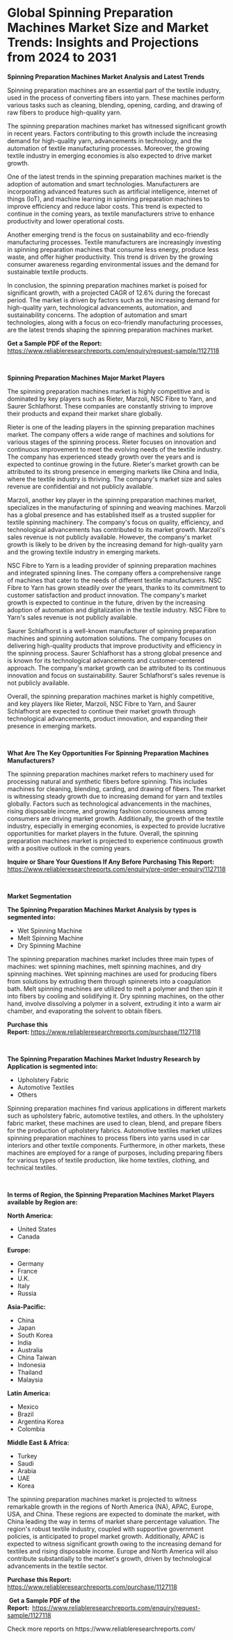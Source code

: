 <p><h1>Global Spinning Preparation Machines Market Size and Market Trends: Insights and Projections from 2024 to 2031</h1></p><p><strong>Spinning Preparation Machines Market Analysis and Latest Trends</strong></p>
<p><p>Spinning preparation machines are an essential part of the textile industry, used in the process of converting fibers into yarn. These machines perform various tasks such as cleaning, blending, opening, carding, and drawing of raw fibers to produce high-quality yarn.</p><p>The spinning preparation machines market has witnessed significant growth in recent years. Factors contributing to this growth include the increasing demand for high-quality yarn, advancements in technology, and the automation of textile manufacturing processes. Moreover, the growing textile industry in emerging economies is also expected to drive market growth.</p><p>One of the latest trends in the spinning preparation machines market is the adoption of automation and smart technologies. Manufacturers are incorporating advanced features such as artificial intelligence, internet of things (IoT), and machine learning in spinning preparation machines to improve efficiency and reduce labor costs. This trend is expected to continue in the coming years, as textile manufacturers strive to enhance productivity and lower operational costs.</p><p>Another emerging trend is the focus on sustainability and eco-friendly manufacturing processes. Textile manufacturers are increasingly investing in spinning preparation machines that consume less energy, produce less waste, and offer higher productivity. This trend is driven by the growing consumer awareness regarding environmental issues and the demand for sustainable textile products.</p><p>In conclusion, the spinning preparation machines market is poised for significant growth, with a projected CAGR of 12.6% during the forecast period. The market is driven by factors such as the increasing demand for high-quality yarn, technological advancements, automation, and sustainability concerns. The adoption of automation and smart technologies, along with a focus on eco-friendly manufacturing processes, are the latest trends shaping the spinning preparation machines market.</p></p>
<p><strong>Get a Sample PDF of the Report:&nbsp;</strong> <a href="https://www.reliableresearchreports.com/enquiry/request-sample/1127118">https://www.reliableresearchreports.com/enquiry/request-sample/1127118</a></p>
<p>&nbsp;</p>
<p><strong>Spinning Preparation Machines Major Market Players</strong></p>
<p><p>The spinning preparation machines market is highly competitive and is dominated by key players such as Rieter, Marzoli, NSC Fibre to Yarn, and Saurer Schlafhorst. These companies are constantly striving to improve their products and expand their market share globally.</p><p>Rieter is one of the leading players in the spinning preparation machines market. The company offers a wide range of machines and solutions for various stages of the spinning process. Rieter focuses on innovation and continuous improvement to meet the evolving needs of the textile industry. The company has experienced steady growth over the years and is expected to continue growing in the future. Rieter's market growth can be attributed to its strong presence in emerging markets like China and India, where the textile industry is thriving. The company's market size and sales revenue are confidential and not publicly available.</p><p>Marzoli, another key player in the spinning preparation machines market, specializes in the manufacturing of spinning and weaving machines. Marzoli has a global presence and has established itself as a trusted supplier for textile spinning machinery. The company's focus on quality, efficiency, and technological advancements has contributed to its market growth. Marzoli's sales revenue is not publicly available. However, the company's market growth is likely to be driven by the increasing demand for high-quality yarn and the growing textile industry in emerging markets.</p><p>NSC Fibre to Yarn is a leading provider of spinning preparation machines and integrated spinning lines. The company offers a comprehensive range of machines that cater to the needs of different textile manufacturers. NSC Fibre to Yarn has grown steadily over the years, thanks to its commitment to customer satisfaction and product innovation. The company's market growth is expected to continue in the future, driven by the increasing adoption of automation and digitalization in the textile industry. NSC Fibre to Yarn's sales revenue is not publicly available.</p><p>Saurer Schlafhorst is a well-known manufacturer of spinning preparation machines and spinning automation solutions. The company focuses on delivering high-quality products that improve productivity and efficiency in the spinning process. Saurer Schlafhorst has a strong global presence and is known for its technological advancements and customer-centered approach. The company's market growth can be attributed to its continuous innovation and focus on sustainability. Saurer Schlafhorst's sales revenue is not publicly available.</p><p>Overall, the spinning preparation machines market is highly competitive, and key players like Rieter, Marzoli, NSC Fibre to Yarn, and Saurer Schlafhorst are expected to continue their market growth through technological advancements, product innovation, and expanding their presence in emerging markets.</p></p>
<p>&nbsp;</p>
<p><strong>What Are The Key Opportunities For Spinning Preparation Machines Manufacturers?</strong></p>
<p><p>The spinning preparation machines market refers to machinery used for processing natural and synthetic fibers before spinning. This includes machines for cleaning, blending, carding, and drawing of fibers. The market is witnessing steady growth due to increasing demand for yarn and textiles globally. Factors such as technological advancements in the machines, rising disposable income, and growing fashion consciousness among consumers are driving market growth. Additionally, the growth of the textile industry, especially in emerging economies, is expected to provide lucrative opportunities for market players in the future. Overall, the spinning preparation machines market is projected to experience continuous growth with a positive outlook in the coming years.</p></p>
<p><strong>Inquire or Share Your Questions If Any Before Purchasing This Report:</strong> <a href="https://www.reliableresearchreports.com/enquiry/pre-order-enquiry/1127118">https://www.reliableresearchreports.com/enquiry/pre-order-enquiry/1127118</a></p>
<p>&nbsp;</p>
<p><strong>Market Segmentation</strong></p>
<p><strong>The Spinning Preparation Machines Market Analysis by types is segmented into:</strong></p>
<p><ul><li>Wet Spinning Machine</li><li>Melt Spinning Machine</li><li>Dry Spinning Machine</li></ul></p>
<p><p>The spinning preparation machines market includes three main types of machines: wet spinning machines, melt spinning machines, and dry spinning machines. Wet spinning machines are used for producing fibers from solutions by extruding them through spinnerets into a coagulation bath. Melt spinning machines are utilized to melt a polymer and then spin it into fibers by cooling and solidifying it. Dry spinning machines, on the other hand, involve dissolving a polymer in a solvent, extruding it into a warm air chamber, and evaporating the solvent to obtain fibers.</p></p>
<p><strong>Purchase this Report:&nbsp;</strong><a href="https://www.reliableresearchreports.com/purchase/1127118">https://www.reliableresearchreports.com/purchase/1127118</a></p>
<p>&nbsp;</p>
<p><strong>The Spinning Preparation Machines Market Industry Research by Application is segmented into:</strong></p>
<p><ul><li>Upholstery Fabric</li><li>Automotive Textiles</li><li>Others</li></ul></p>
<p><p>Spinning preparation machines find various applications in different markets such as upholstery fabric, automotive textiles, and others. In the upholstery fabric market, these machines are used to clean, blend, and prepare fibers for the production of upholstery fabrics. Automotive textiles market utilizes spinning preparation machines to process fibers into yarns used in car interiors and other textile components. Furthermore, in other markets, these machines are employed for a range of purposes, including preparing fibers for various types of textile production, like home textiles, clothing, and technical textiles.</p></p>
<p>&nbsp;</p>
<p><strong>In terms of Region, the Spinning Preparation Machines Market Players available by Region are:</strong></p>
<p>
    <p> <strong> North America: </strong>
        <ul>
            <li>United States</li>
            <li>Canada</li>
        </ul>
        </p> 
    <p> <strong> Europe: </strong>
        <ul>
            <li>Germany</li>
            <li>France</li>
            <li>U.K.</li>
            <li>Italy</li>
            <li>Russia</li>
        </ul>
        </p> 
    <p> <strong> Asia-Pacific: </strong>
        <ul>
            <li>China</li>
            <li>Japan</li>
            <li>South Korea</li>
            <li>India</li>
            <li>Australia</li>
            <li>China Taiwan</li>
            <li>Indonesia</li>
            <li>Thailand</li>
            <li>Malaysia</li>
        </ul>
        </p> 
    <p> <strong> Latin America: </strong>
        <ul>
            <li>Mexico</li>
            <li>Brazil</li>
            <li>Argentina Korea</li>
            <li>Colombia</li>
        </ul>
        </p> 
    <p> <strong> Middle East & Africa: </strong>
        <ul>
            <li>Turkey</li>
            <li>Saudi</li>
            <li>Arabia</li>
            <li>UAE</li>
            <li>Korea</li>
        </ul>
    </p>
    </p>
<p><p>The spinning preparation machines market is projected to witness remarkable growth in the regions of North America (NA), APAC, Europe, USA, and China. These regions are expected to dominate the market, with China leading the way in terms of market share percentage valuation. The region's robust textile industry, coupled with supportive government policies, is anticipated to propel market growth. Additionally, APAC is expected to witness significant growth owing to the increasing demand for textiles and rising disposable income. Europe and North America will also contribute substantially to the market's growth, driven by technological advancements in the textile sector.</p></p>
<p><strong>Purchase this Report: </strong><a href="https://www.reliableresearchreports.com/purchase/1127118">https://www.reliableresearchreports.com/purchase/1127118</a></p>
<p>&nbsp;<strong>Get a Sample PDF of the Report:&nbsp;&nbsp;</strong><a href="https://www.reliableresearchreports.com/enquiry/request-sample/1127118">https://www.reliableresearchreports.com/enquiry/request-sample/1127118</a></p>
<p><strong></strong></p>
<p>Check more reports on https://www.reliableresearchreports.com/</p>
